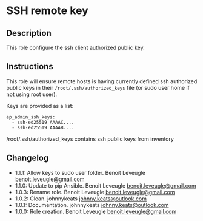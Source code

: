 # SSH remote key

## Description

This role configure the ssh client authorized public key.

## Instructions

This role will ensure remote hosts is having currently defined ssh authorized public keys in their `/root/.ssh/authorized_keys` file
(or sudo user home if not using root user).

Keys are provided as a list:

```
ep_admin_ssh_keys:
  - ssh-ed25519 AAAAC....
  - ssh-ed25519 AAAAB....
```

/root/.ssh/authorized_keys contains ssh public keys from inventory

## Changelog

* 1.1.1: Allow keys to sudo user folder. Benoit Leveugle <benoit.leveugle@gmail.com>
* 1.1.0: Update to pip Ansible. Benoit Leveugle <benoit.leveugle@gmail.com>
* 1.0.3: Rename role. Benoit Leveugle <benoit.leveugle@gmail.com>
* 1.0.2: Clean. johnnykeats <johnny.keats@outlook.com>
* 1.0.1: Documentation. johnnykeats <johnny.keats@outlook.com>
* 1.0.0: Role creation. Benoit Leveugle <benoit.leveugle@gmail.com>
